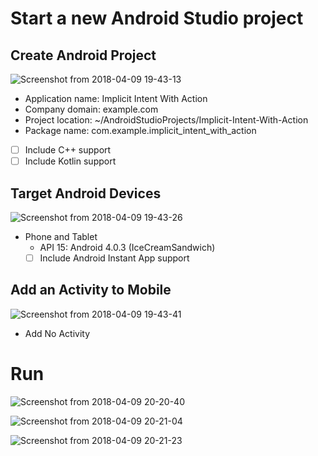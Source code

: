 # Start a new Android Studio project

## Create Android Project

![Screenshot from 2018-04-09 19-43-13](screenshots/Create-Android-Project.png)

- Application name: Implicit Intent With Action
- Company domain: example.com
- Project location: ~/AndroidStudioProjects/Implicit-Intent-With-Action
- Package name: com.example.implicit_intent_with_action
- [ ] Include C++ support
- [ ] Include Kotlin support

## Target Android Devices

![Screenshot from 2018-04-09 19-43-26](screenshots/Target-Android-Devices.png)

- Phone and Tablet
  - API 15: Android 4.0.3 (IceCreamSandwich)
  - [ ] Include Android Instant App support

## Add an Activity to Mobile

![Screenshot from 2018-04-09 19-43-41](screenshots/Add-an-Activity-to-Mobile.png)

- Add No Activity

# Run

![Screenshot from 2018-04-09 20-20-40](screenshots/first-activity.png)

![Screenshot from 2018-04-09 20-21-04](screenshots/Share-with.png)

![Screenshot from 2018-04-09 20-21-23](screenshots/second-activity.png)

